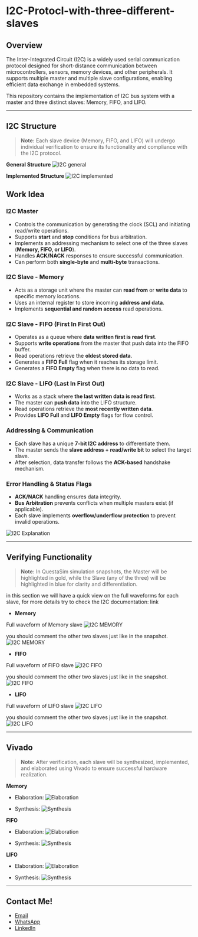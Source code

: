 # I2C-Protocl-with-three-different-slaves

## Overview
The Inter-Integrated Circuit (I2C) is a widely used serial communication protocol designed for short-distance communication between microcontrollers, sensors, memory devices, and other peripherals. It supports multiple master and multiple slave configurations, enabling efficient data exchange in embedded systems.

This repository contains the implementation of I2C bus system with a master and three distinct slaves: Memory, FIFO, and LIFO.

---

## I2C Structure

> **Note:** Each slave device (Memory, FIFO, and LIFO) will undergo individual verification to ensure its functionality and compliance with the I2C protocol.

**General Structure** 
![I2C general](https://github.com/MohamedHussein27/I2C-Protocl-with-three-different-slaves/blob/main/Images/General%20Structure.png)

**Implemented Structure**
![I2C implemented](https://github.com/MohamedHussein27/I2C-Protocl-with-three-different-slaves/blob/main/Images/Implemented%20Structure.png)

## Work Idea

### I2C Master
- Controls the communication by generating the clock (SCL) and initiating read/write operations.
- Supports **start** and **stop** conditions for bus arbitration.
- Implements an addressing mechanism to select one of the three slaves (**Memory, FIFO, or LIFO**).
- Handles **ACK/NACK** responses to ensure successful communication.
- Can perform both **single-byte** and **multi-byte** transactions.

### I2C Slave - Memory
- Acts as a storage unit where the master can **read from** or **write data** to specific memory locations.
- Uses an internal register to store incoming **address and data**.
- Implements **sequential and random access** read operations.

### I2C Slave - FIFO (First In First Out)
- Operates as a queue where **data written first is read first**.
- Supports **write operations** from the master that push data into the FIFO buffer.
- Read operations retrieve the **oldest stored data**.
- Generates a **FIFO Full** flag when it reaches its storage limit.
- Generates a **FIFO Empty** flag when there is no data to read.

### I2C Slave - LIFO (Last In First Out)
- Works as a stack where **the last written data is read first**.
- The master can **push data** into the LIFO structure.
- Read operations retrieve the **most recently written data**.
- Provides **LIFO Full** and **LIFO Empty** flags for flow control.

### Addressing & Communication
- Each slave has a unique **7-bit I2C address** to differentiate them.
- The master sends the **slave address + read/write bit** to select the target slave.
- After selection, data transfer follows the **ACK-based** handshake mechanism.

### Error Handling & Status Flags
- **ACK/NACK** handling ensures data integrity.
- **Bus Arbitration** prevents conflicts when multiple masters exist (if applicable).
- Each slave implements **overflow/underflow protection** to prevent invalid operations.

![I2C Explanation](https://github.com/MohamedHussein27/I2C-Protocl-with-three-different-slaves/blob/main/Images/Explanation.png)

---

## Verifying Functionality

> **Note:** In QuestaSim simulation snapshots, the Master will be highlighted in gold, while the Slave (any of the three) will be highlighted in blue for clarity and differentiation.

in this section we will have a quick view on the full waveforms for each slave, for more details try to check the I2C documentation: link

- **Memory**

Full waveform of Memory slave
![I2C MEMORY](https://github.com/MohamedHussein27/I2C-Protocl-with-three-different-slaves/blob/main/Images/Memory%20Full.png)

you should comment the other two slaves just like in the snapshot.
![I2C MEMORY](https://github.com/MohamedHussein27/I2C-Protocl-with-three-different-slaves/blob/main/Images/Memory%20snap.png)

- **FIFO**

Full waveform of FIFO slave
![I2C FIFO](https://github.com/MohamedHussein27/I2C-Protocl-with-three-different-slaves/blob/main/Images/FIFO%20full.png)

you should comment the other two slaves just like in the snapshot.
![I2C FIFO](https://github.com/MohamedHussein27/I2C-Protocl-with-three-different-slaves/blob/main/Images/FIFO%20snap.png)

- **LIFO**

Full waveform of LIFO slave
![I2C LIFO](https://github.com/MohamedHussein27/I2C-Protocl-with-three-different-slaves/blob/main/Images/LIFO%20full.png)

you should comment the other two slaves just like in the snapshot.
![I2C LIFO](https://github.com/MohamedHussein27/I2C-Protocl-with-three-different-slaves/blob/main/Images/LIFO%20snap.png)

---

## Vivado

> **Note:** After verification, each slave will be synthesized, implemented, and elaborated using Vivado to ensure successful hardware realization. 

**Memory**

- Elaboration:
![Elaboration](https://github.com/MohamedHussein27/I2C-Protocl-with-three-different-slaves/blob/main/Images/Memory%20Elaboration.png)

- Synthesis:
![Synthesis](https://github.com/MohamedHussein27/I2C-Protocl-with-three-different-slaves/blob/main/Images/Memory%20Synthesis.png)


**FIFO**

- Elaboration:
![Elaboration](https://github.com/MohamedHussein27/I2C-Protocl-with-three-different-slaves/blob/main/Images/FIFO%20Elaboration.png)

- Synthesis:
![Synthesis](https://github.com/MohamedHussein27/I2C-Protocl-with-three-different-slaves/blob/main/Images/FIFO%20synthesis.png)


**LIFO**

- Elaboration:
![Elaboration](https://github.com/MohamedHussein27/I2C-Protocl-with-three-different-slaves/blob/main/Images/LIFO%20elaboration.png)

- Synthesis:
![Synthesis](https://github.com/MohamedHussein27/I2C-Protocl-with-three-different-slaves/blob/main/Images/LIFO%20synthesis.png)

---

## Contact Me!
- [Email](mailto:Mohamed_Hussein2100924@outlook.com)
- [WhatsApp](https://wa.me/+2001097685797)
- [LinkedIn](https://www.linkedin.com/in/mohamed-hussein-274337231)